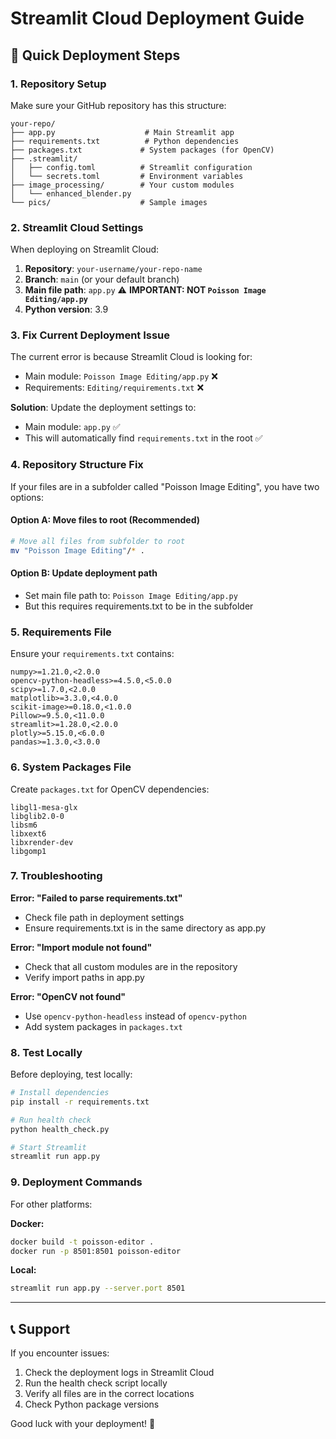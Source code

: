 # Streamlit Cloud Deployment Guide

## 🚀 Quick Deployment Steps

### 1. Repository Setup

Make sure your GitHub repository has this structure:
```
your-repo/
├── app.py                    # Main Streamlit app
├── requirements.txt          # Python dependencies
├── packages.txt             # System packages (for OpenCV)
├── .streamlit/
│   ├── config.toml          # Streamlit configuration
│   └── secrets.toml         # Environment variables
├── image_processing/        # Your custom modules
│   └── enhanced_blender.py
└── pics/                    # Sample images
```

### 2. Streamlit Cloud Settings

When deploying on Streamlit Cloud:

1. **Repository**: `your-username/your-repo-name`
2. **Branch**: `main` (or your default branch)
3. **Main file path**: `app.py` ⚠️ **IMPORTANT: NOT `Poisson Image Editing/app.py`**
4. **Python version**: 3.9

### 3. Fix Current Deployment Issue

The current error is because Streamlit Cloud is looking for:
- Main module: `Poisson Image Editing/app.py` ❌
- Requirements: `Editing/requirements.txt` ❌

**Solution**: Update the deployment settings to:
- Main module: `app.py` ✅
- This will automatically find `requirements.txt` in the root ✅

### 4. Repository Structure Fix

If your files are in a subfolder called "Poisson Image Editing", you have two options:

#### Option A: Move files to root (Recommended)
```bash
# Move all files from subfolder to root
mv "Poisson Image Editing"/* .
```

#### Option B: Update deployment path
- Set main file path to: `Poisson Image Editing/app.py`
- But this requires requirements.txt to be in the subfolder

### 5. Requirements File

Ensure your `requirements.txt` contains:
```
numpy>=1.21.0,<2.0.0
opencv-python-headless>=4.5.0,<5.0.0
scipy>=1.7.0,<2.0.0
matplotlib>=3.3.0,<4.0.0
scikit-image>=0.18.0,<1.0.0
Pillow>=9.5.0,<11.0.0
streamlit>=1.28.0,<2.0.0
plotly>=5.15.0,<6.0.0
pandas>=1.3.0,<3.0.0
```

### 6. System Packages File

Create `packages.txt` for OpenCV dependencies:
```
libgl1-mesa-glx
libglib2.0-0
libsm6
libxext6
libxrender-dev
libgomp1
```

### 7. Troubleshooting

**Error: "Failed to parse requirements.txt"**
- Check file path in deployment settings
- Ensure requirements.txt is in the same directory as app.py

**Error: "Import module not found"**
- Check that all custom modules are in the repository
- Verify import paths in app.py

**Error: "OpenCV not found"**
- Use `opencv-python-headless` instead of `opencv-python`
- Add system packages in `packages.txt`

### 8. Test Locally

Before deploying, test locally:
```bash
# Install dependencies
pip install -r requirements.txt

# Run health check
python health_check.py

# Start Streamlit
streamlit run app.py
```

### 9. Deployment Commands

For other platforms:

**Docker:**
```bash
docker build -t poisson-editor .
docker run -p 8501:8501 poisson-editor
```

**Local:**
```bash
streamlit run app.py --server.port 8501
```

---

## 📞 Support

If you encounter issues:
1. Check the deployment logs in Streamlit Cloud
2. Run the health check script locally
3. Verify all files are in the correct locations
4. Check Python package versions

Good luck with your deployment! 🚀
